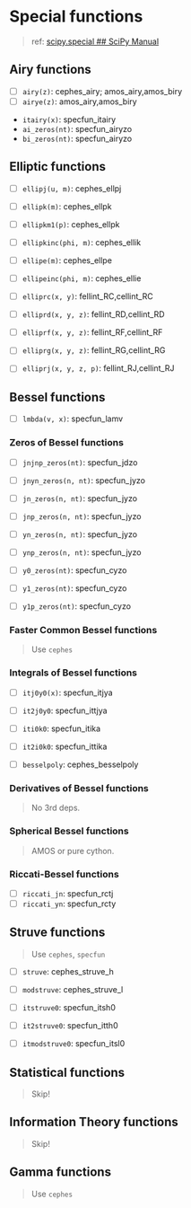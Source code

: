# Special functions
> ref: [scipy.special ## SciPy Manual](https://docs.scipy.org/doc/scipy/reference/special.html)

## Airy functions
- [ ] `airy(z)`: cephes_airy; amos_airy,amos_biry
- [ ] `airye(z)`: amos_airy,amos_biry
- `itairy(x)`: specfun_itairy
- `ai_zeros(nt)`: specfun_airyzo
- `bi_zeros(nt)`: specfun_airyzo


## Elliptic functions
- [ ] `ellipj(u, m)`: cephes_ellpj
- [ ] `ellipk(m)`: cephes_ellpk
- [ ] `ellipkm1(p)`: cephes_ellpk
- [ ] `ellipkinc(phi, m)`: cephes_ellik
- [ ] `ellipe(m)`: cephes_ellpe
- [ ] `ellipeinc(phi, m)`: cephes_ellie

- [ ] `elliprc(x, y)`: fellint_RC,cellint_RC
- [ ] `elliprd(x, y, z)`: fellint_RD,cellint_RD
- [ ] `elliprf(x, y, z)`: fellint_RF,cellint_RF
- [ ] `elliprg(x, y, z)`: fellint_RG,cellint_RG
- [ ] `elliprj(x, y, z, p)`: fellint_RJ,cellint_RJ


## Bessel functions
- [ ] `lmbda(v, x)`: specfun_lamv

### Zeros of Bessel functions
- [ ] `jnjnp_zeros(nt)`: specfun_jdzo

- [ ] `jnyn_zeros(n, nt)`: specfun_jyzo
- [ ] `jn_zeros(n, nt)`: specfun_jyzo
- [ ] `jnp_zeros(n, nt)`: specfun_jyzo
- [ ] `yn_zeros(n, nt)`: specfun_jyzo
- [ ] `ynp_zeros(n, nt)`: specfun_jyzo

- [ ] `y0_zeros(nt)`: specfun_cyzo
- [ ] `y1_zeros(nt)`: specfun_cyzo
- [ ] `y1p_zeros(nt)`: specfun_cyzo

### Faster Common Bessel functions
> Use `cephes`

### Integrals of Bessel functions
- [ ] `itj0y0(x)`: specfun_itjya
- [ ] `it2j0y0`: specfun_ittjya
- [ ] `iti0k0`: specfun_itika
- [ ] `it2i0k0`: specfun_ittika

- [ ] `besselpoly`: cephes_besselpoly

### Derivatives of Bessel functions
> No 3rd deps.

### Spherical Bessel functions
> AMOS or pure cython.

### Riccati-Bessel functions
- [ ] `riccati_jn`: specfun_rctj
- [ ] `riccati_yn`: specfun_rcty

## Struve functions
> Use `cephes`, `specfun`

- [ ] `struve`: cephes_struve_h
- [ ] `modstruve`: cephes_struve_l

- [ ] `itstruve0`: specfun_itsh0
- [ ] `it2struve0`: specfun_itth0
- [ ] `itmodstruve0`: specfun_itsl0

## Statistical functions
> Skip!

## Information Theory functions
> Skip!

## Gamma functions
> Use `cephes`

